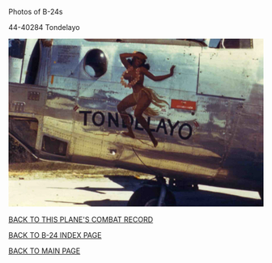 
Photos of B-24s






 




44-40284 Tondelayo  
  

![](44-40284.jpg)  
  

[BACK TO THIS PLANE'S COMBAT RECORD](../b24s/44-40284.md)  

[BACK TO B-24 INDEX PAGE](../000b24s.md)  

[BACK TO MAIN PAGE](../index.md)


